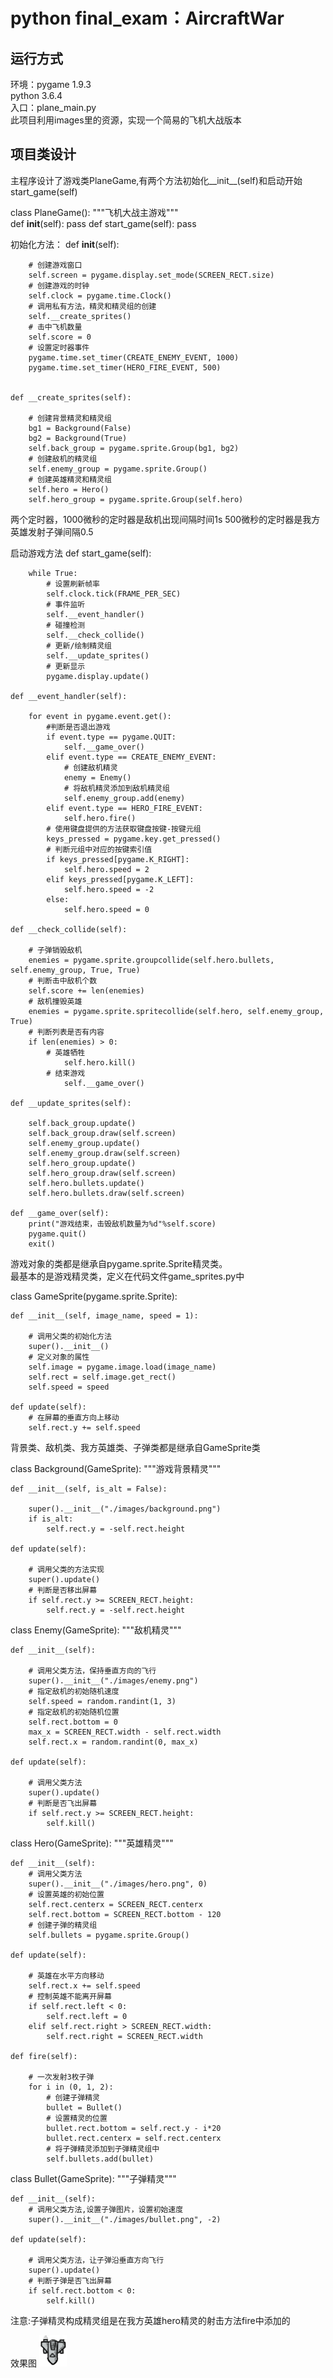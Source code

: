 python final_exam：AircraftWar
====
运行方式
----
环境：pygame 1.9.3</br>
python 3.6.4</br>
入口：plane_main.py</br>
此项目利用images里的资源，实现一个简易的飞机大战版本</br>

项目类设计
----
主程序设计了游戏类PlaneGame,有两个方法初始化__init__(self)和启动开始start_game(self)


class PlaneGame():
    """飞机大战主游戏"""   
    def __init__(self):
        pass
    def start_game(self):
        pass
        
初始化方法：
    def __init__(self):
    
        # 创建游戏窗口
        self.screen = pygame.display.set_mode(SCREEN_RECT.size)
        # 创建游戏的时钟
        self.clock = pygame.time.Clock()
        # 调用私有方法，精灵和精灵组的创建
        self.__create_sprites()
        # 击中飞机数量
        self.score = 0
        # 设置定时器事件
        pygame.time.set_timer(CREATE_ENEMY_EVENT, 1000)
        pygame.time.set_timer(HERO_FIRE_EVENT, 500)


    def __create_sprites(self):
    
        # 创建背景精灵和精灵组
        bg1 = Background(False)
        bg2 = Background(True)
        self.back_group = pygame.sprite.Group(bg1, bg2)
        # 创建敌机的精灵组
        self.enemy_group = pygame.sprite.Group()
        # 创建英雄精灵和精灵组
        self.hero = Hero()
        self.hero_group = pygame.sprite.Group(self.hero)
        
  两个定时器，1000微秒的定时器是敌机出现间隔时间1s
  500微秒的定时器是我方英雄发射子弹间隔0.5
        
  启动游戏方法
    def start_game(self):

        while True:
            # 设置刷新帧率
            self.clock.tick(FRAME_PER_SEC)
            # 事件监听
            self.__event_handler()
            # 碰撞检测
            self.__check_collide()
            # 更新/绘制精灵组
            self.__update_sprites()
            # 更新显示
            pygame.display.update()

    def __event_handler(self):

        for event in pygame.event.get():
            #判断是否退出游戏
            if event.type == pygame.QUIT:
                self.__game_over()
            elif event.type == CREATE_ENEMY_EVENT:
                # 创建敌机精灵
                enemy = Enemy()
                # 将敌机精灵添加到敌机精灵组
                self.enemy_group.add(enemy)
            elif event.type == HERO_FIRE_EVENT:
                self.hero.fire()
            # 使用键盘提供的方法获取键盘按键-按键元组
            keys_pressed = pygame.key.get_pressed()
            # 判断元组中对应的按键索引值
            if keys_pressed[pygame.K_RIGHT]:
                self.hero.speed = 2
            elif keys_pressed[pygame.K_LEFT]:
                self.hero.speed = -2
            else:
                self.hero.speed = 0
                
    def __check_collide(self):

        # 子弹销毁敌机
        enemies = pygame.sprite.groupcollide(self.hero.bullets, self.enemy_group, True, True)
        # 判断击中敌机个数
        self.score += len(enemies)
        # 敌机撞毁英雄
        enemies = pygame.sprite.spritecollide(self.hero, self.enemy_group, True)
        # 判断列表是否有内容
        if len(enemies) > 0:
            # 英雄牺牲
                self.hero.kill()
            # 结束游戏
                self.__game_over()

    def __update_sprites(self):

        self.back_group.update()
        self.back_group.draw(self.screen)
        self.enemy_group.update()
        self.enemy_group.draw(self.screen)
        self.hero_group.update()
        self.hero_group.draw(self.screen)
        self.hero.bullets.update()
        self.hero.bullets.draw(self.screen)

    def __game_over(self):
        print("游戏结束，击毁敌机数量为%d"%self.score)
        pygame.quit()
        exit()


游戏对象的类都是继承自pygame.sprite.Sprite精灵类。</br>
最基本的是游戏精灵类，定义在代码文件game_sprites.py中


class GameSprite(pygame.sprite.Sprite):

    def __init__(self, image_name, speed = 1):
    
        # 调用父类的初始化方法
        super().__init__()
        # 定义对象的属性
        self.image = pygame.image.load(image_name)
        self.rect = self.image.get_rect()
        self.speed = speed

    def update(self):
        # 在屏幕的垂直方向上移动
        self.rect.y += self.speed
        

背景类、敌机类、我方英雄类、子弹类都是继承自GameSprite类


class Background(GameSprite):
    """游戏背景精灵"""

    def __init__(self, is_alt = False):
    
        super().__init__("./images/background.png")
        if is_alt:
            self.rect.y = -self.rect.height

    def update(self):

        # 调用父类的方法实现
        super().update()
        # 判断是否移出屏幕
        if self.rect.y >= SCREEN_RECT.height:
            self.rect.y = -self.rect.height
            
          
 class Enemy(GameSprite):
    """敌机精灵"""

    def __init__(self):

        # 调用父类方法，保持垂直方向的飞行
        super().__init__("./images/enemy.png")
        # 指定敌机的初始随机速度
        self.speed = random.randint(1, 3)
        # 指定敌机的初始随机位置
        self.rect.bottom = 0
        max_x = SCREEN_RECT.width - self.rect.width
        self.rect.x = random.randint(0, max_x)

    def update(self):

        # 调用父类方法
        super().update()
        # 判断是否飞出屏幕
        if self.rect.y >= SCREEN_RECT.height:
            self.kill()
            
            
class Hero(GameSprite):
    """英雄精灵"""

    def __init__(self):
        # 调用父类方法
        super().__init__("./images/hero.png", 0)
        # 设置英雄的初始位置
        self.rect.centerx = SCREEN_RECT.centerx
        self.rect.bottom = SCREEN_RECT.bottom - 120
        # 创建子弹的精灵组
        self.bullets = pygame.sprite.Group()

    def update(self):

        # 英雄在水平方向移动
        self.rect.x += self.speed
        # 控制英雄不能离开屏幕
        if self.rect.left < 0:
            self.rect.left = 0
        elif self.rect.right > SCREEN_RECT.width:
            self.rect.right = SCREEN_RECT.width

    def fire(self):

        # 一次发射3枚子弹
        for i in (0, 1, 2):
            # 创建子弹精灵
            bullet = Bullet()
            # 设置精灵的位置
            bullet.rect.bottom = self.rect.y - i*20
            bullet.rect.centerx = self.rect.centerx
            # 将子弹精灵添加到子弹精灵组中
            self.bullets.add(bullet)
            
            
  class Bullet(GameSprite):
    """子弹精灵"""

    def __init__(self):
        # 调用父类方法,设置子弹图片，设置初始速度
        super().__init__("./images/bullet.png", -2)

    def update(self):

        # 调用父类方法，让子弹沿垂直方向飞行
        super().update()
        # 判断子弹是否飞出屏幕
        if self.rect.bottom < 0:
            self.kill()
  注意:子弹精灵构成精灵组是在我方英雄hero精灵的射击方法fire中添加的
 
 
  效果图
  ![images](https://github.com/xiayuliao/AircraftWar/blob/master/images/enemy.png)
